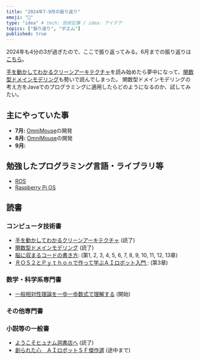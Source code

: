 ```yaml
---
title: "2024年7-9月の振り返り"
emoji: "🌊"
type: "idea" # tech: 技術記事 / idea: アイデア
topics: ["振り返り", "ポエム"]
published: true
---
```

2024年も4分の3が過ぎたので、ここで振り返ってみる。6月までの振り返りは[こちら](./926-2024-2q-retorspective)。

[手を動かしてわかるクリーンアーキテクチャ](https://amzn.to/47c2vXb)を読み始めたら夢中になって、[関数型ドメインモデリング](https://amzn.to/3Y3t12c)も勢いで読んでしまった。
関数型ドメインモデリングの考え方をJavaでのプログラミングに適用したらどのようになるのか、試してみたい。

## 主にやっていた事

* **7月:** [OmniMouse](https://github.com/horie-t/omni-mouse)の開発
* **8月:** [OmniMouse](https://github.com/horie-t/omni-mouse)の開発
* **9月:** 

## 勉強したプログラミング言語・ライブラリ等

* [ROS](https://ros.org/)
* [Raspberry Pi OS](https://www.raspberrypi.com/software/)

## 読書

### コンピュータ技術書

* [手を動かしてわかるクリーンアーキテクチャ](https://amzn.to/47c2vXb) (読了)
* [関数型ドメインモデリング](https://amzn.to/3Y3t12c) (読了)
* [脳に収まるコードの書き方](https://amzn.to/4cPSxN6): (第1, 2, 3, 4, 5, 6, 7, 8, 9, 10, 11, 12, 13章)
* [ＲＯＳ２とＰｙｔｈｏｎで作って学ぶＡＩロボット入門 ](https://amzn.to/44rlUC1): (第3章)

### 数学・科学系専門書

* [一般相対性理論を一歩一歩数式で理解する](https://amzn.to/3z5kzWr) (開始)

### その他専門書


### 小説等の一般書

* [ようこそヒュナム洞書店へ](https://amzn.to/3xF6aPQ) (読了)
* [創られた心　ＡＩロボットＳＦ傑作選](https://amzn.to/3XaDyGV) (途中まで)
